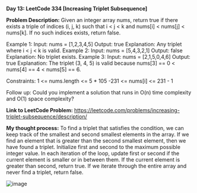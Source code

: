 **Day 13: LeetCode 334 [Increasing Triplet Subsequence]**

**Problem Description:**
Given an integer array nums, return true if there exists a triple of indices (i, j, k) such that i < j < k and nums[i] < nums[j] < nums[k]. If no such indices exists, return false.

Example 1:
Input: nums = [1,2,3,4,5]
Output: true
Explanation: Any triplet where i < j < k is valid.
Example 2:
Input: nums = [5,4,3,2,1]
Output: false
Explanation: No triplet exists.
Example 3:
Input: nums = [2,1,5,0,4,6]
Output: true
Explanation: The triplet (3, 4, 5) is valid because nums[3] == 0 < nums[4] == 4 < nums[5] == 6.
 
Constraints:
1 <= nums.length <= 5 * 105
-231 <= nums[i] <= 231 - 1
 
Follow up: Could you implement a solution that runs in O(n) time complexity and O(1) space complexity?

**Link to LeetCode Problem:**
https://leetcode.com/problems/increasing-triplet-subsequence/description/

**My thought process:**
To find a triplet that satisfies the condition, we can keep track of the smallest and second smallest elements in the array.
If we find an element that is greater than the second smallest element, then we have found a triplet.
Initialize first and second to the maximum possible integer value.
In each iteration of the loop, update first or second if the current element is smaller or in between them.
If the current element is greater than second, return true.
If we iterate through the entire array and never find a triplet, return false.

![image](https://github.com/404reese/100DaysOfJava/assets/135740066/4e886439-374a-465e-940a-47aedef7063d)

